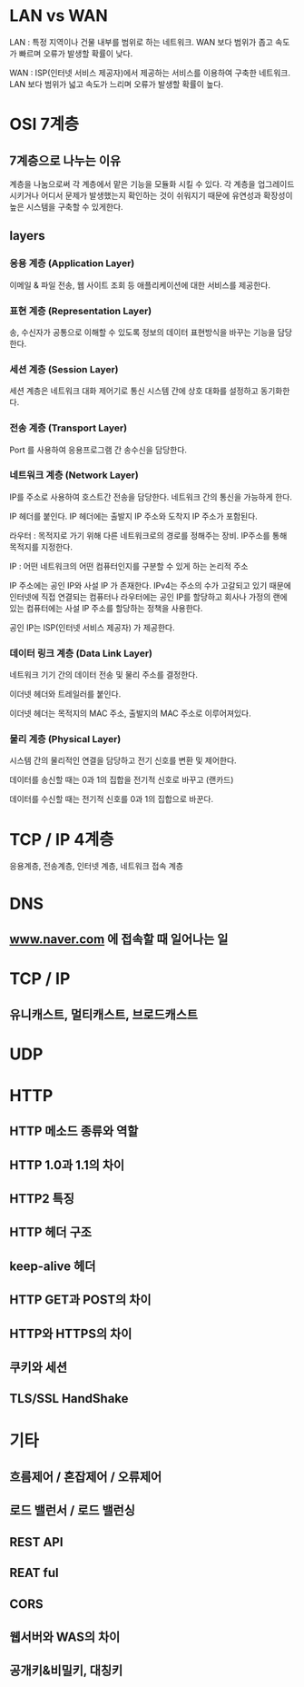 # LAN vs WAN

LAN : 특정 지역이나 건물 내부를 범위로 하는 네트워크. WAN 보다 범위가 좁고 속도가 빠르며 오류가 발생할 확률이 낮다.

WAN : ISP(인터넷 서비스 제공자)에서 제공하는 서비스를 이용하여 구축한 네트워크. LAN 보다 범위가 넓고 속도가 느리며 오류가 발생할 확률이 높다.

# OSI 7계층

## 7계층으로 나누는 이유

계층을 나눔으로써 각 계층에서 맡은 기능을 모듈화 시킬 수 있다. 각 계층을 업그레이드 시키거나 어디서 문제가 발생했는지 확인하는 것이 쉬워지기 때문에 유연성과 확장성이 높은 시스템을 구축할 수 있게한다.

## layers

### 응용 계층 (Application Layer)

이메일 & 파일 전송, 웹 사이트 조회 등 애플리케이션에 대한 서비스를 제공한다.

### 표현 계층 (Representation Layer)

송, 수신자가 공통으로 이해할 수 있도록 정보의 데이터 표현방식을 바꾸는 기능을 담당한다.

### 세션 계층 (Session Layer)

세션 계층은 네트워크 대화 제어기로 통신 시스템 간에 상호 대화를 설정하고 동기화한다.

### 전송 계층 (Transport Layer)

Port 를 사용하여 응용프로그램 간 송수신을 담당한다.

### 네트워크 계층 (Network Layer)

IP를 주소로 사용하여 호스트간 전송을 담당한다. 네트워크 간의 통신을 가능하게 한다.

IP 헤더를 붙인다. IP 헤더에는 출발지 IP 주소와 도착지 IP 주소가 포함된다.

라우터 : 목적지로 가기 위해 다른 네트워크로의 경로를 정해주는 장비. IP주소를 통해 목적지를 지정한다.

IP : 어떤 네트워크의 어떤 컴퓨터인지를 구분할 수 있게 하는 논리적 주소

IP 주소에는 공인 IP와 사설 IP 가 존재한다. IPv4는 주소의 수가 고갈되고 있기 때문에 인터넷에 직접 연결되는 컴퓨터나 라우터에는 공인 IP를 할당하고 회사나 가정의 랜에 있는 컴퓨터에는 사설 IP 주소를 할당하는 정책을 사용한다.

공인 IP는 ISP(인터넷 서비스 제공자) 가 제공한다.

### 데이터 링크 계층 (Data Link Layer)

네트워크 기기 간의 데이터 전송 및 물리 주소를 결정한다.

이더넷 헤더와 트레일러를 붙인다.

이더넷 헤더는 목적지의 MAC 주소, 출발지의 MAC 주소로 이루어져있다.

### 물리 계층 (Physical Layer)

시스템 간의 물리적인 연결을 담당하고 전기 신호를 변환 및 제어한다.

데이터를 송신할 때는 0과 1의 집합을 전기적 신호로 바꾸고 (랜카드)

데이터를 수신할 때는 전기적 신호를 0과 1의 집합으로 바꾼다.

# TCP / IP 4계층

응용계층, 전송계층, 인터넷 계층, 네트워크 접속 계층

# DNS

## www.naver.com 에 접속할 때 일어나는 일

# TCP / IP

## 유니캐스트, 멀티캐스트, 브로드캐스트

# UDP

# HTTP

## HTTP 메소드 종류와 역할

## HTTP 1.0과 1.1의 차이

## HTTP2 특징

## HTTP 헤더 구조

## keep-alive 헤더

## HTTP GET과 POST의 차이

## HTTP와 HTTPS의 차이

## 쿠키와 세션

## TLS/SSL HandShake

# 기타

## 흐름제어 / 혼잡제어 / 오류제어

## 로드 밸런서 / 로드 밸런싱

## REST API

## REAT ful

## CORS

## 웹서버와 WAS의 차이

## 공개키&비밀키, 대칭키

